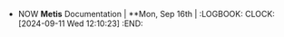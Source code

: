 - NOW **Metis** Documentation | **Mon, Sep 16th |
  :LOGBOOK:
  CLOCK: [2024-09-11 Wed 12:10:23]
  :END: